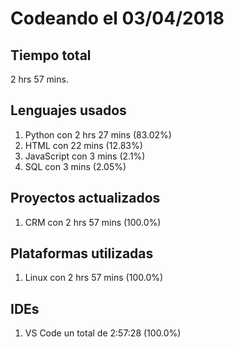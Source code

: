 # Codeando el 03/04/2018

## Tiempo total
2 hrs 57 mins.

## Lenguajes usados
1. Python con 2 hrs 27 mins (83.02%)
1. HTML con 22 mins (12.83%)
1. JavaScript con 3 mins (2.1%)
1. SQL con 3 mins (2.05%)

## Proyectos actualizados
1. CRM con 2 hrs 57 mins (100.0%)

## Plataformas utilizadas
1. Linux con 2 hrs 57 mins (100.0%)

## IDEs
1. VS Code un total de 2:57:28 (100.0%)

